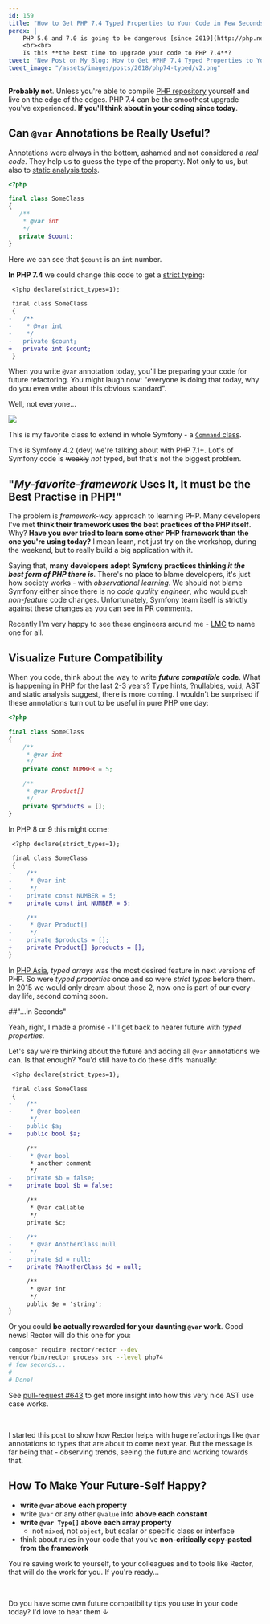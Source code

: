 ```yaml
---
id: 159
title: "How to Get PHP 7.4 Typed Properties to Your Code in Few Seconds"
perex: |
    PHP 5.6 and 7.0 is going to be dangerous [since 2019](http://php.net/supported-versions.php), PHP 7.1 is [new baseline](https://gophp71.org/) and PHP 7.3 is just about to be released in the end of 2018.
    <br><br>
    Is this **the best time to upgrade your code to PHP 7.4**?
tweet: "New Post on My Blog: How to Get #PHP 7.4 Typed Properties to Your Code in Few Seconds   #futurecompatibility #codequality #symfony"
tweet_image: "/assets/images/posts/2018/php74-typed/v2.png"
---
```


**Probably not**. Unless you're able to compile [PHP repository](https://github.com/php/php-src/) yourself and live on the edge of the edges. PHP 7.4 can be the smoothest upgrade you've experienced. **If you'll think about in your coding since today**.

## Can `@var` Annotations be Really Useful?

Annotations were always in the bottom, ashamed and not considered a *real code*. They help us to guess the type of the property. Not only to us, but also to [static analysis tools](/blog/2018/10/22/brief-history-of-tools-watching-and-changing-your-php-code/#2-static-analysis-tools).

```php
<?php

final class SomeClass
{
   /**
    * @var int
    */
   private $count;
}
```

Here we can see that `$count` is an `int` number.

**In PHP 7.4** we could change this code to get a [strict typing](https://wiki.php.net/rfc/typed_properties_v2):

```diff
 <?php declare(strict_types=1);

 final class SomeClass
 {
-   /**
-    * @var int
-    */
-   private $count;
+   private int $count;
 }
```

When you write `@var` annotation today, you'll be preparing your code for future refactoring. You might laugh now: "everyone is doing that today, why do you even write about this obvious standard".

Well, not everyone...

<div class="text-center">
    <img src="/assets/images/posts/2018/php74-typed/symfony-lacking.png" class="img-thumbnail">
    <p>This is my favorite class to extend in whole Symfony - a <a href="https://github.com/symfony/symfony/blob/dbf053bc854f6768ddcd8ed39f7cbb2c21e500e6/src/Symfony/Component/Console/Command/Command.php#L37-L51"><code>Command</code> class</a>.
</div>

This is Symfony 4.2 (dev) we're talking about with PHP 7.1+. Lot's of Symfony code is ~~weakly~~ *not* typed, but that's not the biggest problem.

## "*My-favorite-framework* Uses It, It must be the Best Practise in PHP!"

The problem is *framework-way* approach to learning PHP. Many developers I've met **think their framework uses the best practices of the PHP itself**. Why? **Have you ever tried to learn some other PHP framework than the one you're using today?** I mean learn, not just try on the workshop, during the weekend, but to really build a big application with it.

Saying that, **many developers adopt Symfony practices thinking *it the best form of PHP there is***. There's no place to blame developers, it's just how society works - with *observational learning*. We should not blame Symfony either since there is no *code quality engineer*, who would push *non-feature* code changes. Unfortunately, Symfony team itself is strictly against these changes as you can see in PR comments.

Recently I'm very happy to see these engineers around me - [LMC](https://www.lmc.eu) to name one for all.

## Visualize Future Compatibility

When you code, think about the way to write ***future compatible* code**. What is happening in PHP for the last 2-3 years? Type hints, ?nullables, `void`, AST and static analysis suggest, there is more coming. I wouldn't be surprised if these annotations turn out to be useful in pure PHP one day:

```php
<?php

final class SomeClass
{
    /**
     * @var int
     */
    private const NUMBER = 5;

    /**
     * @var Product[]
     */
    private $products = [];
}
```

In PHP 8 or 9 this might come:

```diff
 <?php declare(strict_types=1);

 final class SomeClass
 {
-    /**
-     * @var int
-     */
-    private const NUMBER = 5;
+    private const int NUMBER = 5;

-    /**
-     * @var Product[]
-     */
-    private $products = [];
+    private Product[] $products = [];
}
```

In [PHP Asia](/blog/2018/10/18/how-i-almost-missed-my-talk-in-php-asia-conference/), *typed arrays* was the most desired feature in next versions of PHP. So were *typed properties* once and so were *strict types* before them. In 2015 we would only dream about those 2, now one is part of our every-day life, second coming soon.

##"...in Seconds"

Yeah, right, I made a promise - I'll get back to nearer future with *typed properties*.

Let's say we're thinking about the future and adding all `@var` annotations we can. Is that enough? You'd still have to do these diffs manually:

```diff
 <?php declare(strict_types=1);

 final class SomeClass
 {
-    /**
-     * @var boolean
-     */
-    public $a;
+    public bool $a;

     /**
-     * @var bool
      * another comment
      */
-    private $b = false;
+    private bool $b = false;

     /**
      * @var callable
      */
     private $c;

-    /**
-     * @var AnotherClass|null
-     */
-    private $d = null;
+    private ?AnotherClass $d = null;

     /**
      * @var int
      */
     public $e = 'string';
}
```

Or you could **be actually rewarded for your daunting `@var` work**. Good news! Rector will do this one for you:

```bash
composer require rector/rector --dev
vendor/bin/rector process src --level php74
# few seconds...
#
# Done!
```

See [pull-request #643](https://github.com/rectorphp/rector/pull/643/) to get more insight into how this very nice AST use case works.

<br>

I started this post to show how Rector helps with huge refactorings like `@var` annotations to types that are about to come next year. But the message is far being that - observing trends, seeing the future and working towards that.

## How To Make Your Future-Self Happy?

- **write `@var` above each property**
- write `@var` or any other `@value` info **above each constant**
- **write `@var Type[]` above each array property**
    - not `mixed`, not `object`, but scalar or specific class or interface
- think about rules in your code that you've **non-critically copy-pasted from the framework**

You're saving work to yourself, to your colleagues and to tools like Rector, that will do the work for you. If you're ready...

<br>

Do you have some own future compatibility tips you use in your code today? I'd love to hear them ↓
